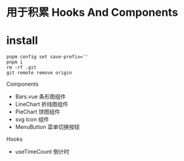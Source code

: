 # 用于积累 Hooks And Components
  
# install
```
pnpm config set save-prefix=''
pnpm i
rm -rf .git
git remote remove origin
```

Components 
- Bars.vue 条形图组件
- LineChart 折线图组件
- PieChart 饼图组件
- svg Icon 组件
- MenuButton 菜单切换按钮

Hooks
- useTimeCount 倒计时